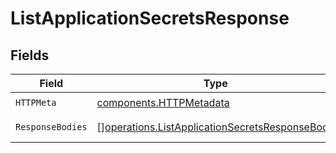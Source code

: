 # ListApplicationSecretsResponse


## Fields

| Field                                                                                                            | Type                                                                                                             | Required                                                                                                         | Description                                                                                                      |
| ---------------------------------------------------------------------------------------------------------------- | ---------------------------------------------------------------------------------------------------------------- | ---------------------------------------------------------------------------------------------------------------- | ---------------------------------------------------------------------------------------------------------------- |
| `HTTPMeta`                                                                                                       | [components.HTTPMetadata](../../models/components/httpmetadata.md)                                               | :heavy_check_mark:                                                                                               | N/A                                                                                                              |
| `ResponseBodies`                                                                                                 | [][operations.ListApplicationSecretsResponseBody](../../models/operations/listapplicationsecretsresponsebody.md) | :heavy_minus_sign:                                                                                               | A list of secrets.                                                                                               |